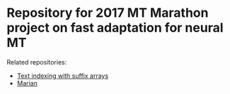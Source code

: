 # Repository for 2017 MT Marathon project on fast adaptation for neural MT

Related repositories:
- [Text indexing with suffix arrays](https://github.com/ugermann/btm)
- [Marian](https://github.com/marian-nmt/marian-dev)



